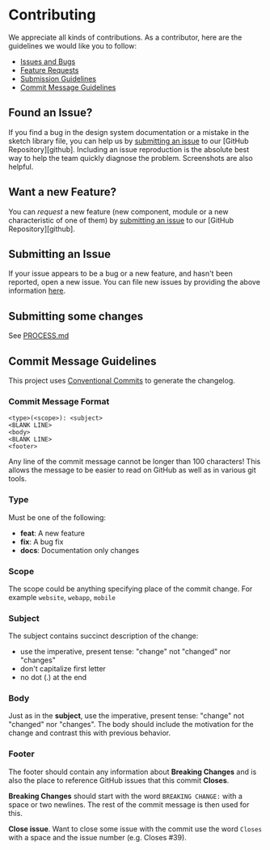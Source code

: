 # Contributing

We appreciate all kinds of contributions. As a contributor, here are the guidelines we would like you to follow:

 - [Issues and Bugs](#issue)
 - [Feature Requests](#feature)
 - [Submission Guidelines](#submit-changes)
 - [Commit Message Guidelines](#commit)

## <a name="issue"></a> Found an Issue?
If you find a bug in the design system documentation or a mistake in the sketch library file, you can help us by
[submitting an issue](#submit-issue) to our [GitHub Repository][github]. Including an issue reproduction is the
absolute best way to help the team quickly diagnose the problem. Screenshots are also helpful.


## <a name="feature"></a> Want a new Feature?
You can *request* a new feature (new component, module or a new characteristic of one of them) by
[submitting an issue](#submit-issue) to our [GitHub Repository][github]. 


## <a name="submit-issue"></a> Submitting an Issue
If your issue appears to be a bug or a new feature, and hasn't been reported, open a new issue.
You can file new issues by providing the above information [here](https://github.com/sbb-design-systems/design-system-mobile-documentation/issues/new/choose).


## <a name="submit-changes"></a> Submitting some changes
See [PROCESS.md](https://github.com/sbb-design-systems/design-system-mobile-documentation/blob/master/PROCESS.md)

## <a name="commit"></a> Commit Message Guidelines
This project uses [Conventional Commits](https://www.conventionalcommits.org/) to generate the changelog.

### Commit Message Format
```
<type>(<scope>): <subject>
<BLANK LINE>
<body>
<BLANK LINE>
<footer>
```

Any line of the commit message cannot be longer than 100 characters! This allows the message to be easier
to read on GitHub as well as in various git tools.

### Type
Must be one of the following:

* **feat**: A new feature
* **fix**: A bug fix
* **docs**: Documentation only changes

### Scope
The scope could be anything specifying place of the commit change. For example
`website`, `webapp`, `mobile`

### Subject
The subject contains succinct description of the change:

* use the imperative, present tense: "change" not "changed" nor "changes"
* don't capitalize first letter
* no dot (.) at the end

### Body
Just as in the **subject**, use the imperative, present tense: "change" not "changed" nor "changes".
The body should include the motivation for the change and contrast this with previous behavior.

### Footer
The footer should contain any information about **Breaking Changes** and is also the place to
reference GitHub issues that this commit **Closes**.

**Breaking Changes** should start with the word `BREAKING CHANGE:` with a space or two newlines.
The rest of the commit message is then used for this.

**Close issue**. Want to close some issue with the commit use the word `Closes` with a space and the issue number (e.g. Closes #39).